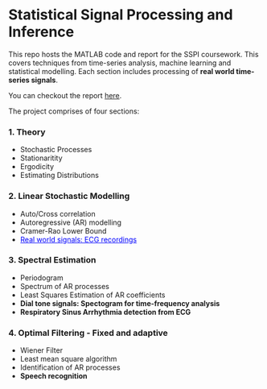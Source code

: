 # Statistical Signal Processing and Inference

This repo hosts the MATLAB code and report for the SSPI coursework. This covers techniques from time-series analysis, machine learning and statistical modelling. Each section includes processing of **real world time-series signals**. 

You can checkout the report [here](01871216_SSPI_Coursework.pdf).

The project comprises of four sections:

### 1. Theory
- Stochastic Processes
- Stationaritity
- Ergodicity
- Estimating Distributions
### 2. Linear Stochastic Modelling
- Auto/Cross correlation
- Autoregressive (AR) modelling
- Cramer-Rao Lower Bound
- <span style="color : blue"><u>Real world signals: ECG recordings</u></span>
### 3. Spectral Estimation
- Periodogram
- Spectrum of AR processes
- Least Squares Estimation of AR coefficients
- **Dial tone signals: Spectogram for time-frequency analysis**
- **Respiratory Sinus Arrhythmia detection from ECG**
### 4. Optimal Filtering - Fixed and adaptive
- Wiener Filter
- Least mean square algorithm
- Identification of AR processes
- **Speech recognition**
